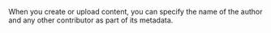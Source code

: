 When you create or upload content, you can specify the name of the author and any other contributor as part of its metadata.